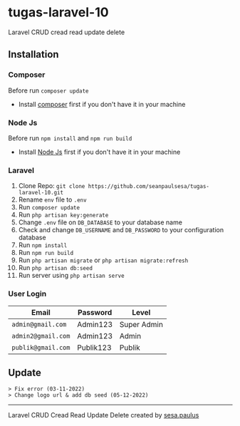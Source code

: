 # tugas-laravel-10
Laravel CRUD cread read update delete 

## Installation

### Composer

Before run `composer update`

- Install [composer](https://getcomposer.org/) first if you don't have it in your machine

### Node Js

Before run `npm install` and `npm run build`

- Install [Node Js](https://nodejs.org/en/) first if you don't have it in your machine

### Laravel

1. Clone Repo: `git clone https://github.com/seanpaulsesa/tugas-laravel-10.git`
2. Rename `env` file to `.env`
3. Run `composer update`
4. Run `php artisan key:generate`
5. Change `.env` file on `DB_DATABASE` to your database name
6. Check and change `DB_USERNAME` and `DB_PASSWORD` to your configuration database
7. Run `npm install`
8. Run `npm run build`
9. Run `php artisan migrate` or `php artisan migrate:refresh`
10. Run `php artisan db:seed`
11. Run server using `php artisan serve`

### User Login

| Email              | Password  | Level       |
| ------------------ | --------- | ----------- |
| `admin@gmail.com`  | Admin123  | Super Admin |
| `admin2@gmail.com` | Admin123  | Admin       |
| `publik@gmail.com` | Publik123 | Publik      |

## Update

```text
> Fix error (03-11-2022)
> Change logo url & add db seed (05-12-2022)
```

***

Laravel CRUD Cread Read Update Delete created by [sesa.paulus](https://www.instagram.com/sesa.paulus/)

